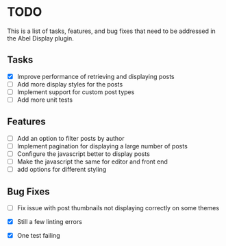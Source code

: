 # TODO

This is a list of tasks, features, and bug fixes that need to be addressed in the Abel Display plugin.

## Tasks

- [x] Improve performance of retrieving and displaying posts
- [ ] Add more display styles for the posts
- [ ] Implement support for custom post types
- [ ] Add more unit tests

## Features

- [ ] Add an option to filter posts by author
- [ ] Implement pagination for displaying a large number of posts
- [ ] Configure the javascript better to display posts
- [ ] Make the javascript the same for editor and front end
- [ ] add options for different styling

## Bug Fixes

- [ ] Fix issue with post thumbnails not displaying correctly on some themes
- [x] Still a few linting errors
- [x] One test failing


